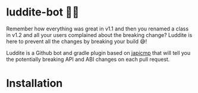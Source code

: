 # luddite-bot 🔨🔨
Remember how everything was great in v1.1 and then you renamed a class in v1.2 and all your users complained about the breaking change? Luddite is here to prevent all the changes by breaking your build 😅! 

Luddite is a Github bot and gradle plugin based on [japicmp](https://github.com/siom79/japicmp) that will tell you the potentially breaking API and ABI changes on each pull request.


# Installation
